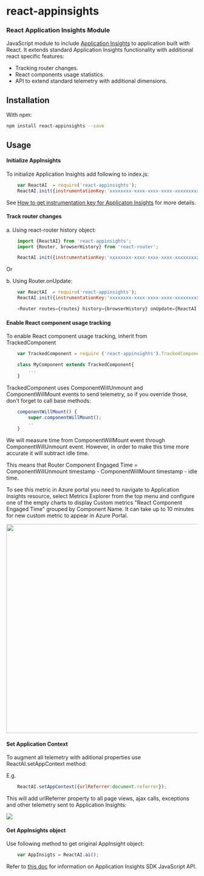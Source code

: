 # react-appinsights
### React Application Insights Module
JavaScript module to include [Application Insights](https://github.com/Microsoft/ApplicationInsights-JS/blob/master/API-reference.md) to application built with React.
It extends standard Application Insights functionality with additional react specific features:
* Tracking router changes.
* React components usage statistics.
* API to extend standard telemetry with additional dimensions.

## Installation

With npm:
```bash
npm install react-appinsights --save
```

## Usage
#### Initialize AppInsights 
To initialize Application Insights add following to index.js:

```javascript
    var ReactAI  = require('react-appinsights');
    ReactAI.init({instrumentationKey:'xxxxxxxx-xxxx-xxxx-xxxx-xxxxxxxxxxxxx'});
```
See [How to get instrumentation key for Applicaton Insights](https://azure.microsoft.com/en-us/documentation/articles/app-insights-nodejs/) for more details.

#### Track router changes
a. Using react-router history object:
    
```javascript
    import {ReactAI} from 'react-appinsights';
    import {Router, browserHistory} from 'react-router';

    ReactAI.init({instrumentationKey:'xxxxxxxx-xxxx-xxxx-xxxx-xxxxxxxxxxxxx'}, browserHistory);
```
Or

b. Using Router.onUpdate:

```javascript
    var ReactAI  = require('react-appinsights');
    ReactAI.init({instrumentationKey:'xxxxxxxx-xxxx-xxxx-xxxx-xxxxxxxxxxxxx'});

    <Router routes={routes} history={browserHistory} onUpdate={ReactAI.trackRouterChange}/>
```


#### Enable React component usage tracking 
To enable React component usage tracking, inherit from TrackedComponent  

```javascript
    var TrackedComponent = require ('react-appinsights').TrackedComponent;

    class MyComponent extends TrackedComponent{
        ...
    }
```

TrackedComponent uses ComponentWillUnmount and ComponentWillMount events to send telemetry, so if you override those, don't forget to call base methods:
```javascript
    componentWillMount() {
        super.componentWillMount();
        ..
    }
```

We will measure time from ComponentWillMount event through ComponentWillUnmount event. However, in order to make this time more accurate it will subtract idle time. 

This means that Router Component Engaged Time = ComponentWillUnmount timestamp - ComponentWillMount timestamp - idle time.  

To see this metric in Azure portal you need to navigate to Application Insights resource, select Metrics Explorer from the top menu and configure one of the empty charts to display Custom metrics "React Component Engaged Time" grouped by Component Name. It can take up to 10 minutes for new custom metric to appear in Azure Portal.

<img img width="550" src="https://cloud.githubusercontent.com/assets/3801171/18735093/eeac0496-802f-11e6-9403-50c6fe8aaf9e.png"/>

#### Set Application Context

To augment all telemetry with aditional properties use ReactAI.setAppContext method:

E.g.
```javascript
    ReactAI.setAppContext({urlReferrer:document.referrer});
```

This will add urlReferrer property to all page views, ajax calls, exceptions and other telemetry sent to Application Insights:

<img src ="https://cloud.githubusercontent.com/assets/3801171/18721651/43c4861e-7fe6-11e6-8541-3614111acc8f.png"/>

#### Get AppInsights object

Use following method to get original AppInsight object:

```javascript
    var AppInsigts = ReactAI.ai();
```

Refer to [this doc](https://github.com/Microsoft/ApplicationInsights-JS/blob/master/API-reference.md) for  information on Application Insights SDK JavaScript API. 



